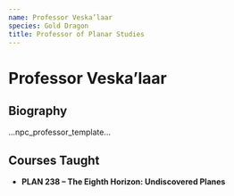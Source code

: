 ```yaml
---
name: Professor Veska’laar
species: Gold Dragon
title: Professor of Planar Studies
---
```


# Professor Veska’laar

## Biography
...npc_professor_template...

## Courses Taught
- **PLAN 238 – The Eighth Horizon: Undiscovered Planes**
